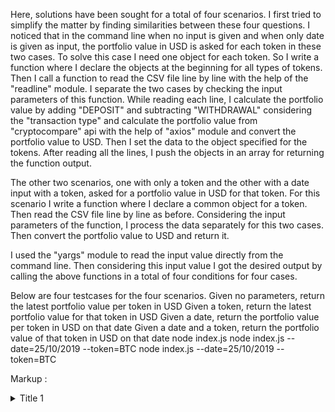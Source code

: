 Here, solutions have been sought for a total of four scenarios. I first tried to simplify the matter by finding similarities between these four questions. I noticed that in the command line when no input is given and when only date is given as input, the portfolio value in USD is asked for each token in these two cases. To solve this case I need one object for each token. So I write a function where I declare the objects at the beginning for all types of tokens. Then I call a function to read the CSV file line by line with the help of the "readline" module. I separate the two cases by checking the input parameters of this function. While reading each line, I calculate the portfolio value by adding "DEPOSIT" and subtracting "WITHDRAWAL" considering the "transaction type" and calculate the portfolio value from "cryptocompare" api with the help of "axios" module and convert the portfolio value to USD. Then I set the data to the object specified for the tokens. After reading all the lines, I push the objects in an array for returning the function output.

The other two scenarios, one with only a token and the other with a date input with a token, asked for a portfolio value in USD for that token. For this scenario I write a function where I declare a common object for a token. Then read the CSV file line by line as before. Considering the input parameters of the function, I process the data separately for this two cases. Then convert the portfolio value to USD and return it.

I used the "yargs" module to read the input value directly from the command line. Then considering this input value I got the desired output by calling the above functions in a total of four conditions for four cases.


Below are four testcases for the four scenarios.
Given no parameters, return the latest portfolio value per token in USD
Given a token, return the latest portfolio value for that token in USD
Given a date, return the portfolio value per token in USD on that date
Given a date and a token, return the portfolio value of that token in USD on that date
node index.js
node index.js --date=25/10/2019 --token=BTC
node index.js --date=25/10/2019 --token=BTC

Markup : <details>
           <summary>Title 1</summary>
           <p>Content 1 Content 1 Content 1 Content 1 Content 1</p>
         </details>
